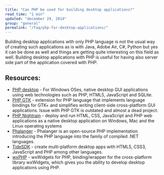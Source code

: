 ```yaml
---
title: "Can PHP be used for building desktop applications?"
read_time: "1 min"
updated: "december 29, 2014"
group: "general"
permalink: "/faq/php-for-desktop-applications/"
---
```


Building desktop applications with only PHP language is not the usual way of creating such applications as is with Java, Adobe Air, C#, Python but yes it can be done as well and things are getting quite interesting on this field as well. Building desktop applications with PHP is useful for having also server side part of the application covered with PHP.

## Resources:

* [PHP desktop](https://code.google.com/p/phpdesktop/) - For Windows OSes, native desktop GUI applications using web technologies such as PHP, HTML5, JavaScript and SQLite.
* [PHP GTK](http://gtk.php.net/) - extension for PHP language that implements language bindings for GTK+ and simplifies writing client-side cross-platform GUI applications. Issue with PHP GTK is outdated and almost a dead project.
* [PHP Nightrain](http://www.naetech.com/php-nightrain) - deploy and run HTML, CSS, JavaScript and PHP web applications as a native desktop application on Windows, Mac and the Linux operating systems
* [Phalanger](http://phalanger.codeplex.com/) - Phalanger is an open-source PHP implementation introducing the PHP language into the family of compiled .NET languages.
* [TideSDK](http://www.tidesdk.org/) - create multi-platform desktop apps with HTML5, CSS3, JavaScript and PHP among other languages.
* [wxPHP](http://wxphp.org/) - wxWidgets for PHP, binding/wrapper for the cross-platform library wxWidgets, which gives you the ability to develop desktop applications using PHP.